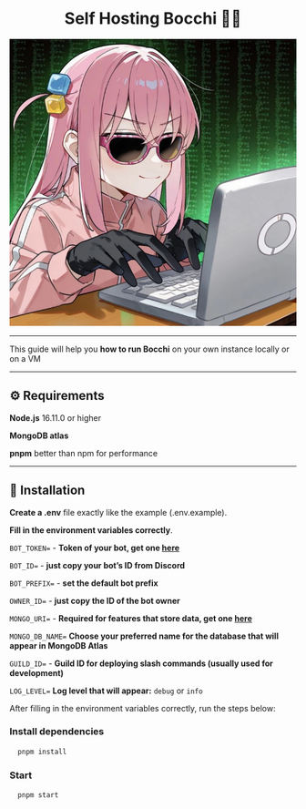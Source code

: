 <h1 align="center">Self Hosting Bocchi 🎸🚀</h1>

<p align="center">
  <img src="./BocchiCode.png" alt="Bocchi Code">
</p>

---

This guide will help you **how to run Bocchi** on your own instance locally or on a VM

---

## ⚙️ Requirements

**Node.js** 16.11.0 or higher

**MongoDB atlas** 

**pnpm** better than npm for performance

---

## 🚀 Installation

**Create a .env** file exactly like the example (.env.example).

**Fill in the environment variables correctly**.

``BOT_TOKEN=`` - **Token of your bot, get one [here](https://discord.com/developers/applications)**

``BOT_ID=`` - **just copy your bot’s ID from Discord**

``BOT_PREFIX=`` - **set the default bot prefix**

``OWNER_ID=`` - **just copy the ID of the bot owner**

``MONGO_URI=`` - **Required for features that store data, get one [here](https://www.mongodb.com/products/platform/atlas-database)**

``MONGO_DB_NAME=`` **Choose your preferred name for the database that will appear in MongoDB Atlas**

``GUILD_ID=`` - **Guild ID for deploying slash commands (usually used for development)**

``LOG_LEVEL=`` **Log level that will appear:** ``debug`` or ``info``

After filling in the environment variables correctly, run the steps below:

### Install dependencies
```bash
  pnpm install
```
### Start
```bash
  pnpm start
```

